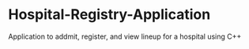 # Hospital-Registry-Application
Application to addmit, register, and view lineup for a hospital using C++

